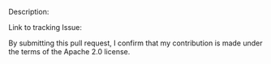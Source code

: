 Description:

Link to tracking Issue:

By submitting this pull request, I confirm that my contribution is made under the terms of the Apache 2.0 license.

